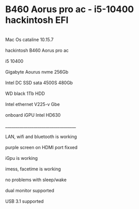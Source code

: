 # B460 Aorus pro ac - i5-10400 hackintosh EFI
<br>Mac Os cataline 10.15.7</br>
<br>hackintosh B460 Aorus pro ac </br>
<br>i5 10400</br>
<br>Gigabyte Aourus nvme 256Gb</br>
<br>Intel DC SSD sata 4500S 480Gb</br>
<br>WD black 1Tb HDD</br>
<br>Intel ethernet V225-v Gbe</br>
<br>onboard iGPU Intel HD630</br>
<br>___________________________________</br>
<br>LAN, wifi and bluetooth is working</br>
<br>purple screen on HDMI port fixxed</br>
<br>iGpu is working</br>
<br>imess, facetime is working</br>
<br>no problems with sleep/wake</br>
<br>dual monitor supported</br>
<br>USB 3.1 supported</br>
